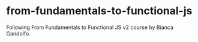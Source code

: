 ﻿# from-fundamentals-to-functional-js

Following From Fundamentals to Functional JS v2 course by Bianca Gandolfo.
